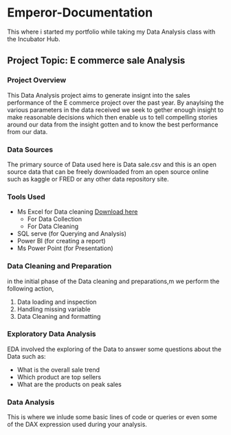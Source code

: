# Emperor-Documentation

This where i started my portfolio while taking my Data Analysis class with the Incubator Hub.

## Project Topic: E commerce sale Analysis

### Project Overview
This Data Analysis project aims to generate insignt into the sales performance of the E commerce project over the past year. 
By anaylsing the various parameters in the data received we seek to gether enough insight to make reasonable decisions which
then enable us to tell compelling stories around our data from the insight gotten and to know the best performance from our data.

### Data Sources
The primary source of Data used here is Data sale.csv and this is an open source data that can be freely downloaded from an open source online such as kaggle or FRED or any other data repository site.

### Tools Used 
- Ms Excel for Data cleaning [Download here](https://www.microsoft.com)
  - For Data Collection
  - For Data Cleaning 
- SQL  serve (for Querying and Analysis)
- Power BI (for creating a report)
- Ms Power Point (for Presentation)

### Data Cleaning and Preparation
in the initial phase of the Data cleaning and preparations,m we perform the following action, 
1. Data loading and inspection 
2. Handling missing variable 
3. Data Cleaning and formatting

### Exploratory Data Analysis
EDA involved the exploring of the Data to answer some questions about the Data such as:
- What is the overall sale trend
- Which product are top sellers
- What are the products on peak sales

### Data Analysis
This is where we inlude some basic lines of code or queries or even some of the DAX expression used during your analysis.






